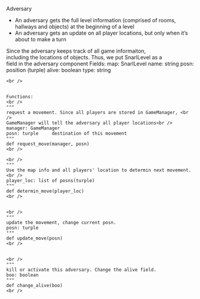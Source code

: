 Adversary <br />
* An adversary gets the full level information (comprised of rooms, hallways and objects) at the beginning of a level<br />
* An adversary gets an update on all player locations, but only when it’s about to make a turn <br />

Since the adversary keeps track of all game informaiton, <br />
including the locations of objects. Thus, we put SnarlLevel as a <br /> field in the adversary component
  Fields:
    map:          SnarlLevel
    name:         string
    posn:         position (turple)
    alive:        boolean
    type:         string

    <br />


    Functions:
    <br />
    """
    request a movement. Since all players are stored in GameManager, <br />
    GameManager will tell the adversary all player locations<br />
    manager: GameManager
    posn: turple     destination of this movement
    """
    def request_move(manager, posn)
    <br />

    <br />
    """
    Use the map info and all players' location to determin next movement.<br />
    player_loc: list of posns(turple)
    """
    def determin_move(player_loc)
    <br />


    <br />
    """
    update the movement, change current posn.
    posn: turple
    """
    def update_move(posn)
    <br />


    <br />
    """
    kill or activate this adversary. Change the alive field.
    boo: boolean
    """
    def change_alive(boo)
    <br />
